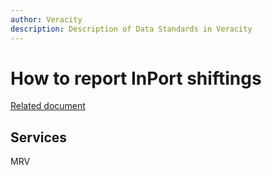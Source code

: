 ```yaml
---
author: Veracity
description: Description of Data Standards in Veracity
---
```


# How to report InPort shiftings

[Related document](http://standard.no/)

## Services
MRV

